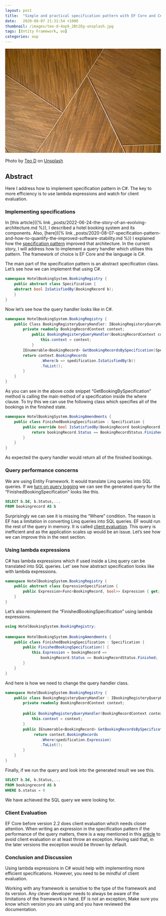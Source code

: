 ```yaml
---
layout: post
title:  "Simple and practical specification pattern with EF Core and C#"
date:   2020-08-07 21:31:54 +1000
thumbnail: /images/teo-d-4op9_2Bt2Eg-unsplash.jpg
tags: [Entity Framework, oo]
categories: oop
---
```


![Header Image](/images/teo-d-4op9_2Bt2Eg-unsplash.jpg)

Photo by <a href="https://unsplash.com/@teowithacamera?utm_source=unsplash&utm_medium=referral&utm_content=creditCopyText">Teo D</a> on <a href="https://unsplash.com/photos/4op9_2Bt2Eg?utm_source=unsplash&utm_medium=referral&utm_content=creditCopyText">Unsplash</a>
  

## Abstract

Here I address how to implement specification pattern in C#. The key to more efficiency is to use lambda expressions and watch for client evaluation.

### Implementing specifications

In [this article]({% link _posts/2022-06-24-the-story-of-an-evolving-architecture.md %}), I described a hotel booking system and its components. Also, [here]({% link _posts/2020-08-07-specification-pattern-and-how-to-quantify-the-improved-software-stability.md %}) I explained how the [specification pattern](https://en.wikipedia.org/wiki/Specification_pattern) improved that architecture. In the current story, I will address how to implement a query handler which utilises this pattern. The framework of choice is EF Core and the language is C#.

The main part of the specification pattern is an abstract specification class. Let’s see how we can implement that using C#.

```c#
namespace HotelBookingSystem.BookingRegistry {
    public abstract class Specification {
    abstract bool IsSatisfiedBy(BookingRecord b);
    }
}
```
Now let’s see how the query handler looks like in C#.
```c#
namespace HotelBookingSystem.BookingRegistry {
    public Class BookingRegisteryQueryHandler: IBookingRegisteryQueryHandler {
        private readonly BookingRecordContext context;
            public BookingRegisteryQueryHandler(BookingRecordContext context) {
                this.context = context;
            }
        IEnumerable<BookingRecord> GetBookingRecordsBySpecification(Specification spedification) {
        return context.BookingRecords
                .Where(b => spedification.IsSatisfiedBy(b))
                .ToList();
        }
    }
}
```
As you can see in the above code snippet “GetBookingBySpecification” method is calling the main method of a specification inside the where clause. To try this we can use the following class which specifies all of the bookings in the finished state.
```c#
namespace HotelBookingSystem.BookingAmendments {
    public class FinishedBookingSpecification : Specification {
        public override bool IsSatisfiedBy(BookingRecord bookingRecord) {
            return bookingRecord.Status == BookingRecordStatus.Finished;
        }
    }
}
```

As expected the query handler would return all of the finished bookings.

### Query performance concerns

We are using Entity Framework. It would translate Linq queries into SQL queries. If we [turn on query logging](https://docs.microsoft.com/en-us/ef/core/miscellaneous/logging?tabs=v3) we can see the generated query for the “FinishedBookingSpecification” looks like this.
```sql
SELECT b.Id, b.Status,...
FROM bookingrecord AS b
```
Surprisingly we can see it is missing the “Where” condition. The reason is EF has a limitation in converting Linq queries into SQL queries. EF would run the rest of the query in memory. It is called [client evaluation](https://docs.microsoft.com/en-us/ef/core/querying/client-eval). This query is inefficient and as the application scales up would be an issue. Let’s see how we can improve this in the next section.

### Using lambda expressions

C# has lambda expressions which if used inside a Linq query can be translated into SQL queries. Let’ see how abstract specification looks like with lambda expressions.

```c#
namespace HotelBookingSystem.BookingRegistry {
    public abstract class ExpressionSpecification {
        public Expression<Func<BookingRecord, bool>> Expression { get; set; }        
    }
}
```
Let’s also reimplement the “FinishedBookingSpecification” using lambda expressions.

```c#
using HotelBookingSystem.BookingRegistry;

namespace HotelBookingSystem.BookingAmendments {
    public class FinishedBookingSpecification : Specification {
        public FinishedBookingSpecification() {
            this.Expression = bookingRecord => 
                bookingRecord.Status == BookingRecordStatus.Finished;
        }
    }
}
```

And here is how we need to change the query handler class.

```c#
namespace HotelBookingSystem.BookingRegistry {
    public class BookingRegisteryQueryHandler : IBookingRegisteryQueryHandler {
        private readonly BookingRecordContext context;

        public BookingRegisteryQueryHandler(BookingRecordContext context) {
            this.context = context;
        }
        public IEnumerable<BookingRecord> GetBookingRecordsBySpecification(Specification spedification) {
             return context.BookingRecords
                .Where(spedification.Expression)
                .ToList();
        }
    }
}
```
Finally, if we run the query and look into the generated result we see this.
```sql
SELECT b.Id, b.Status,...
FROM bookingrecord AS b
WHERE b.status = 0
```

We have achieved the SQL query we were looking for.

### Client Evaluation

EF Core before version 2.2 does client evaluation which needs closer attention. When writing an expression in the specification pattern if the performance of the query matters, there is a way mentioned in this [article](https://docs.microsoft.com/en-us/ef/core/querying/client-eval) to avoid client evaluation or at least throw an exception. Having said that, in the later versions the exception would be thrown by default.

### Conclusion and Discussion

Using lambda expressions in C# would help with implementing more efficient specifications. However, you need to be mindful of client evaluation.

Working with any framework is sensitive to the type of the framework and its version. Any clever developer needs to always be aware of the limitations of the framework in hand. EF is not an exception, Make sure you know which version you are using and you have reviewed the documentation.
